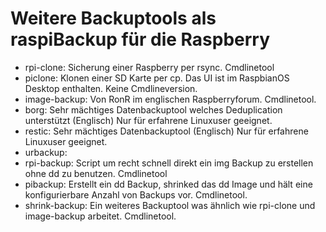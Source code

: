 # Weitere Backuptools als raspiBackup für die Raspberry

[.status]: todo "Links"

- rpi-clone: Sicherung einer Raspberry per rsync. Cmdlinetool
- piclone: Klonen einer SD Karte per cp. Das UI ist im RaspbianOS Desktop enthalten. Keine Cmdlineversion.
- image-backup: Von RonR im englischen Raspberryforum. Cmdlinetool.
- borg: Sehr mächtiges Datenbackuptool welches Deduplication unterstützt (Englisch) Nur für erfahrene Linuxuser geeignet.
- restic: Sehr mächtiges Datenbackuptool (Englisch) Nur für erfahrene Linuxuser geeignet.
- urbackup:
- rpi-backup: Script um recht schnell direkt ein img Backup zu erstellen ohne dd zu benutzen. Cmdlinetool
- pibackup: Erstellt ein dd Backup, shrinked das dd Image und hält eine konfigurierbare Anzahl von Backups vor. Cmdlinetool.
- shrink-backup: Ein weiteres Backuptool was ähnlich wie rpi-clone und image-backup arbeitet. Cmdlinetool.

